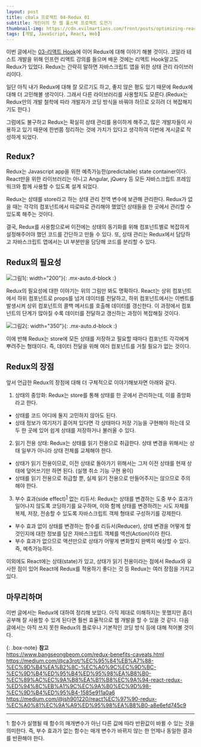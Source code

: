 ```yaml
---
layout: post
title: c0ala 프로젝트 04-Redux 01
subtitle: 개린이의 첫 웹 풀스택 프로젝트 도전기
thumbnail-img: https://cdn.evilmartians.com/front/posts/optimizing-react-virtual-dom-explained/cover-a1d5b40.png
tags: [개발, JavaScript, React, Web]
---
```


이번 글에서는 [03-리액트 Hook](https://scw3812.github.io/2021-02-24-c0ala-project-03/)에 이어 Redux에
대해 이야기 해볼 것이다. 코알라 테스트 개발을 위해 인프런 리액트 강의를 들으며 배운 것에는 리액트 Hook말고도 
Redux가 있었다. Redux는 간략히 말하면 자바스크립트 앱을 위한 상태 관리 라이브러리이다.

일단 아직 내가 Redux에 대해 잘 모르기도 하고, 좋지 않은 평도 있기 때문에 Redux에 대해 더 고민해볼 생각이다.
그래서 다른 라이브러리를 사용할지도 모른다.(Redux는 Redux만의 개발 철학에 따라 개발자가 코딩 방식을 바꿔야 
하므로 오히려 더 복잡해지기도 한다.)

그럼에도 불구하고 Redux는 확실히 상태 관리를 용이하게 해주고, 많은 개발자들이 사용하고 있기 때문에 한번쯤 정리하는
것에 가치가 있다고 생각하여 이번에 게시글로 작성하게 되었다.

## Redux?

Redux는 Javascript app을 위한 예측가능한(predictable) state container이다. React만을 위한 라이브러리는 아니고
Angular, jQuery 등 모든 자바스크립트 프레임워크와 함께 사용할 수 있도록 설계 되었다.

Redux는 상태를 store라고 하는 상태 관리 전역 변수에 보관해 관리한다. Redux가 없을 때는 각각의 컴포넌트에서 따로따로 
관리해야 했었던 상태들을 한 곳에서 관리할 수 있도록 해주는 것이다.

결국, Redux를 사용함으로써 이전에는 상태의 동기화를 위해 컴포넌트별로 복잡하게 설정해주어야 했던 코드를 간단하고 
만들 수 있다. 또, 상태 관리는 Redux에서 담당하고 자바스크립트 앱에서는 UI 부분만을 담당해 코드를 분리할 수 있다.

## Redux의 필요성

![그림1](https://user-images.githubusercontent.com/49465188/115312439-4a6c7200-a1ac-11eb-8bf6-5eb21cadb0a7.png){: width="200"}{: .mx-auto.d-block :}

Redux의 필요성에 대한 이야기는 위의 그림만 봐도 명확하다. React는 상위 컴포넌트에서 하위 컴포넌트로 props를 넘겨
데이터를 전달하고, 하위 컴포넌트에서는 이벤트를 발생시켜 상위 컴포넌트의 콜백 메서드를 호출해 데이터를 갱신한다.
이 과정에서 컴포넌트의 단계가 많아질 수록 데이터를 전달하고 갱신하는 과정이 복잡해질 것이다.

![그림2](https://user-images.githubusercontent.com/49465188/115312976-66244800-a1ad-11eb-9cf1-f0dcf1552140.png){: width="350"}{: .mx-auto.d-block :}

이에 반해 Redux는 store에 모든 상태를 저장하고 필요할 때마다 컴포넌트 각각에게 뿌려주는 형태이다. 즉, 데이터 전달을 위해
여러 컴포넌트를 거칠 필요가 없는 것이다.

## Redux의 장점

앞서 언급한 Redux의 장점에 대해 더 구체적으로 이야기해보자면 아래와 같다.

1. 상태의 중앙화: Redux는 store를 통해 상태를 한 곳에서 관리하는데, 이를 중앙화라고 한다.
  - 상태를 코드 어디에 둘지 고민하지 않아도 된다.
  - 상태 정보가 여기저기 흩어져 있다면 각 상태마다 저장 기능을 구현해야 하는데 모두 한 곳에 있어 쉽게 상태를
  저장하거나 불러올 수 있다.

2. 읽기 전용 상태: Redux는 상태를 읽기 전용으로 취급한다. 상태 변경을 위해서는 상태 일부가 아니라 상태 전체를 
교체해야 한다.
  - 상태가 읽기 전용이므로, 이전 상태로 돌아가기 위해서는 그저 이전 상태를 현재 상태에 덮어쓰기만 하면 된다.
  (실행 취소 기능 구현 용이)
  - 상태를 읽기 전용으로 취급할 뿐, 실제 읽기 전용으로 만들어주지는 않으므로 주의해야 한다.

3. 부수 효과(side effect)<sup>[1](#footnote_1)</sup> 없는 리듀서: Redux는 상태를 변경하는 도중 부수 효과가
일어나지 않도록 코딩하기를 요구하며, 이와 함께 상태를 변경하려는 시도 자체를 복제, 저장, 전송할 수 있도록 
자바스크립트 객체 형태로 구성하기를 강제한다. 
  - 부수 효과 없이 상태를 변경하는 함수를 리듀서(Reducer), 상태 변경을 어떻게 할 것인지에 대한 정보를 담은 
  자바스크립트 객체를 액션(Action)이라 한다.
  - 부수 효과가 없으므로 액션만으로 상태가 어떻게 변화할지 완벽히 예상할 수 있다. 즉, 예측가능하다.

이외에도 React에는 상태(state)가 있고, 상태가 읽기 전용이라는 점에서 Redux와 유사한 점이 있어 React에 Redux를 
적용하기 좋다는 것 등 Redux는 여러 장점을 가지고 있다.

## 마무리하며

이번 글에서는 Redux에 대하여 정리해 보았다. 아직 제대로 이해하지는 못했지만 좀더 공부해 잘 사용할 수 있게 된다면
훨씬 효율적으로 웹 개발을 할 수 있을 것 같다. 다음 글에서는 아직 쓰지 못한 Redux의 플로우나 기본적인 코딩 방식 등에
대해 적어볼 것이다.

{: .box-note}
**참고**   
https://www.bangseongbeom.com/redux-benefits-caveats.html
https://medium.com/@ca3rot/%EC%95%84%EB%A7%88-%EC%9D%B4%EA%B2%8C-%EC%A0%9C%EC%9D%BC-%EC%9D%B4%ED%95%B4%ED%95%98%EA%B8%B0-%EC%89%AC%EC%9A%B8%EA%B1%B8%EC%9A%94-react-redux-%ED%94%8C%EB%A1%9C%EC%9A%B0%EC%9D%98-%EC%9D%B4%ED%95%B4-1585e911a0a6
https://medium.com/@jsh901220/react%EC%97%90-redux-%EC%A0%81%EC%9A%A9%ED%95%98%EA%B8%B0-a8e6efd745c9

---
<a name="footnote_1">1</a>: 함수가 실행될 때 함수의 매개변수가 아닌 다른 값에 따라 반환값이 바뀔 수 있는 것을 의미한다. 
즉, 부수 효과가 없는 함수는 매개 변수가 바뀌지 않는 한 언제나 동일한 결과를 반환해야 한다.

